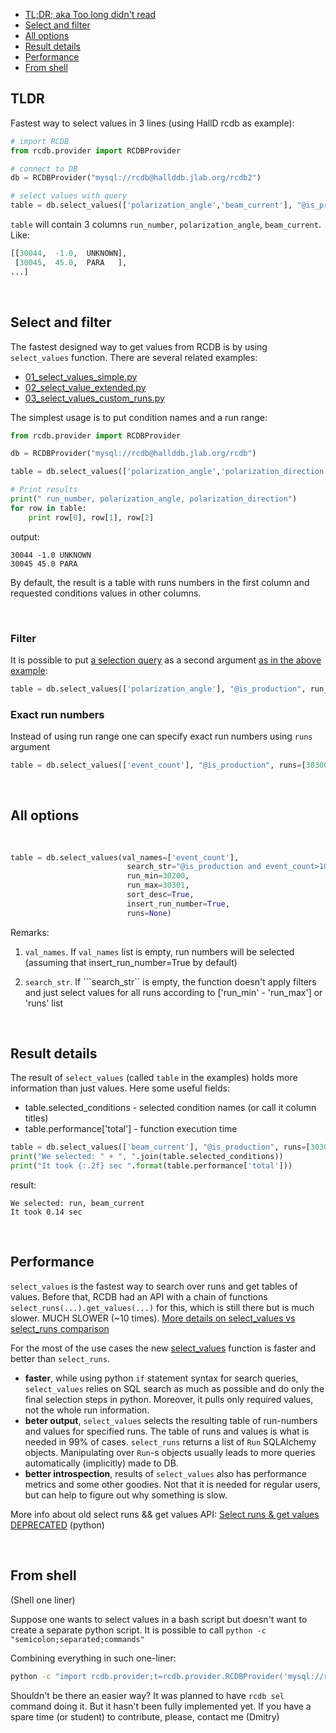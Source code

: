 - [TL;DR; aka Too long didn't read](#tl-dr)
- [Select and filter](#select-and-filter)
- [All options](#all-options)
- [Result details](#result-details)
- [Performance](#performance)
- [From shell](#from-shell)

## TLDR

Fastest way to select values in 3 lines (using HallD rcdb as example):

```python
# import RCDB
from rcdb.provider import RCDBProvider

# connect to DB
db = RCDBProvider("mysql://rcdb@hallddb.jlab.org/rcdb2")

# select values with query
table = db.select_values(['polarization_angle','beam_current'], "@is_production", run_min=30000, run_max=30050)
```

```table``` will contain 3 columns ```run_number```, ```polarization_angle```, ```beam_current```. Like:

```python
[[30044,  -1.0,  UNKNOWN],
 [30045,  45.0,  PARA   ],
...] 
```

<br>

## Select and filter

The fastest designed way to get values from RCDB is by using ```select_values``` function. 
There are several related examples:

- [01_select_values_simple.py](https://github.com/JeffersonLab/rcdb/blob/main/python/01_select_values_simple.py)
- [02_select_value_extended.py](https://github.com/JeffersonLab/rcdb/blob/main/python/02_select_value_extended.py)
- [03_select_values_custom_runs.py](https://github.com/JeffersonLab/rcdb/blob/main/python/03_select_values_custom_runs.py)

The simplest usage is to put condition names and a run range:

```python
from rcdb.provider import RCDBProvider

db = RCDBProvider("mysql://rcdb@hallddb.jlab.org/rcdb")

table = db.select_values(['polarization_angle','polarization_direction'], run_min=30000, run_max=30050)

# Print results
print(" run_number, polarization_angle, polarization_direction")
for row in table:
    print row[0], row[1], row[2]
```

output:
```
30044 -1.0 UNKNOWN
30045 45.0 PARA
```
By default, the result is a table with runs numbers in the first column and requested conditions values in other columns. 

<br>

### Filter
It is possible to put [a selection query](Query-syntax) as a second argument [as in the above example](#tl-dr):

```python 
table = db.select_values(['polarization_angle'], "@is_production", run_min=30000, run_max=30050)
```

### Exact run numbers
Instead of using run range one can specify exact run numbers using ```runs``` argument

```python 
table = db.select_values(['event_count'], "@is_production", runs=[30300,30298,30286])
```

<br>

## All options

```python
                                                                             # Default value | Descrition
                                                                             #---------------+------------------------------------
table = db.select_values(val_names=['event_count'],                          # []            | List of conditions names to select, empty by default
                          search_str="@is_production and event_count>1000",  # ""            | Search pattern.
                          run_min=30200,                                     # 0             | minimum run to search/select
                          run_max=30301,                                     # sys.maxsize   | maximum run to search/select
                          sort_desc=True,                                    # False         | if True result runs will by sorted descendant by run_number, ascendant if False
                          insert_run_number=True,                            # True          | If True the first column of the result will be a run number
                          runs=None)                                         # None          | a list of runs to search from. In this case run_min and run_max are not used
```

Remarks:
1. ```val_names```. If ```val_names``` list is empty, run numbers will be selected (assuming that insert_run_number=True by default)

2. ```search_str```. If ```search_str`` is empty, the function doesn't apply filters and just select values for all runs according to ['run_min' - 'run_max'] or 'runs' list


<br>

## Result details

The result of ```select_values``` (called ```table``` in the examples) holds more information than just values. Here some useful fields:

- table.selected_conditions - selected condition names (or call it column titles)
- table.performance['total'] - function execution time

```python
table = db.select_values(['beam_current'], "@is_production", runs=[30300,30298,30286])
print("We selected: " + ", ".join(table.selected_conditions))
print("It took {:.2f} sec ".format(table.performance['total']))
```

result:

```
We selected: run, beam_current
It took 0.14 sec 
```

<br>

## Performance

```select_values``` is the fastest way to search over runs and get tables of values. Before that, RCDB had an API with a chain of functions ```select_runs(...).get_values(...)``` for this, which is still there but is much slower. MUCH SLOWER (~10 times). [More details on select_values vs select_runs comparison](https://github.com/JeffersonLab/rcdb/issues/111)

For the most of the use cases the new [select_values](https://github.com/JeffersonLab/rcdb/wiki/Select-values) function is faster and better than `select_runs`. 

- **faster**, while using python `if` statement syntax for search queries, `select_values` relies on SQL search as much as possible and do only the 
  final selection steps in python. Moreover, it pulls only required values, not the whole run information. 
- **beter output**, `select_values` selects the resulting table of run-numbers and values for specified runs. The table of runs and values is what is needed in 99% of cases.  `select_runs` returns a list of `Run` SQLAlchemy objects. Manipulating over `Run`-s objects usually leads to more queries automatically (implicitly) made to DB. 
- **better introspection**, results of `select_values` also has performance metrics and some other goodies. Not that it is needed for regular users, but
  can help to figure out why something is slow. 

More info about old select runs && get values API: [Select runs & get values DEPRECATED](Select-runs-and-get-values) (python)  

<br>

## From shell  
(Shell one liner)

Suppose one wants to select values in a bash script but doesn't want to create a separate python script.
It is possible to call ```python -c "semicolon;separated;commands"```

Combining everything in such one-liner:

```bash
python -c "import rcdb.provider;t=rcdb.provider.RCDBProvider('mysql://rcdb@hallddb.jlab.org/rcdb').select_values(['polarization_angle','polarization_direction'], run_min=30000, run_max=31000);print('\n'.join([' '.join(map(str, r)) for r in t]))"
```

Shouldn't be there an easier way? It was planned to have ```rcdb sel``` command doing it. But it hasn't been fully implemented yet. If you have a spare time (or student) to contribute, please, contact me (Dmitry)
